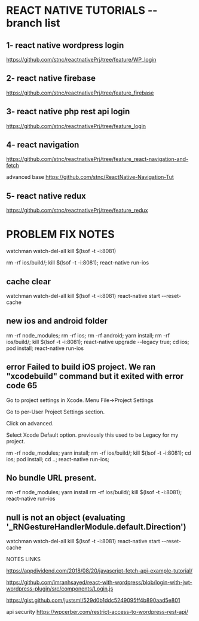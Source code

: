 # REACT NATIVE TUTORIALS -- branch list

 ## 1- react native wordpress login 
 
 https://github.com/stnc/reactnativePrj/tree/feature/WP_login
 
 ##  2- react native firebase 
  
 https://github.com/stnc/reactnativePrj/tree/feature_firebase

 ##  3- react native php rest api login 
 
 https://github.com/stnc/reactnativePrj/tree/feature_login

  ##  4- react navigation
  https://github.com/stnc/reactnativePrj/tree/feature_react-navigation-and-fetch
  
  advanced base 
  https://github.com/stnc/ReactNative-Navigation-Tut
  
  ##  5- react native redux 
  https://github.com/stnc/reactnativePrj/tree/feature_redux
  
# PROBLEM FIX NOTES

watchman watch-del-all
kill $(lsof -t -i:8081)

rm -rf ios/build/; kill $(lsof -t -i:8081); react-native run-ios

##  cache clear 
watchman watch-del-all
kill $(lsof -t -i:8081)
react-native start --reset-cache

##  new ios and android folder

rm -rf node_modules;
rm -rf ios;
rm -rf android;
yarn install;
rm -rf ios/build/; kill $(lsof -t -i:8081); 
react-native upgrade --legacy true;
cd ios;
pod install;
react-native run-ios

##  error Failed to build iOS project. We ran "xcodebuild" command but it exited with error code 65 

Go to project settings in Xcode. Menu File->Project Settings

Go to per-User Project Settings section.

Click on advanced.

Select Xcode Default option. previously this used to be Legacy for my project.

rm -rf node_modules;
yarn install;
rm -rf ios/build/; 
kill $(lsof -t -i:8081); 
cd ios;
pod install;
cd ..;
react-native run-ios;

##  No bundle URL present.

rm -rf node_modules; yarn install
rm -rf ios/build/; kill $(lsof -t -i:8081); react-native run-ios

## null is not an object (evaluating '_RNGestureHandlerModule.default.Direction')
watchman watch-del-all
kill $(lsof -t -i:8081)
react-native start --reset-cache




NOTES LINKS

https://appdividend.com/2018/08/20/javascript-fetch-api-example-tutorial/


https://github.com/imranhsayed/react-with-wordpress/blob/login-with-jwt-wordpress-plugin/src/components/Login.js


https://gist.github.com/justsml/529d0b1ddc5249095ff4b890aad5e801

api security
https://wpcerber.com/restrict-access-to-wordpress-rest-api/
